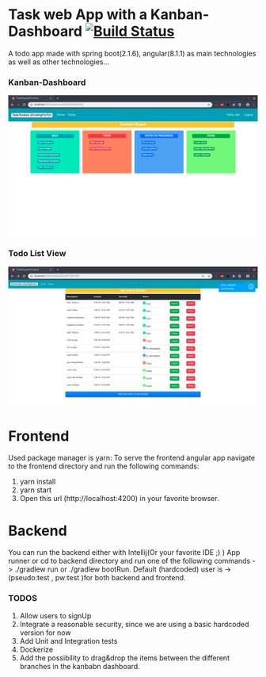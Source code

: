 # Task web App with a Kanban-Dashboard  [![Build Status](https://travis-ci.com/zbennis/spring-boot-angular-todo-app-with-kanban-dashboard.svg?token=zHqcVD8zUzTqHSqfzYUB&branch=master)](https://travis-ci.com/zbennis/spring-boot-angular-todo-app-with-kanban-dashboard)
A todo app made with spring boot(2.1.6), angular(8.1.1) as main technologies as well as other technologies...

### Kanban-Dashboard
![](/images/kanban-dashboard.png)

### Todo List View
![](/images/todo-list.png)

# Frontend 

Used package manager is yarn:
To serve the frontend angular app navigate to the frontend directory and run the following commands:
1. yarn install
2. yarn start
3. Open this url (http://localhost:4200) in your favorite browser.  

# Backend

You can run the backend either with Intellij(Or your favorite IDE ;) ) App runner or
cd to backend directory and run one of the following commands -> ./gradlew run or ./gradlew bootRun.
Default (hardcoded) user is -> (pseudo:test , pw:test )for both backend and frontend.

### TODOS 
1. Allow users to signUp
2. Integrate a reasonable security, since we are using a basic hardcoded version for now
3. Add Unit and Integration tests
5. Dockerize
6. Add the possibility to drag&drop the items between the different branches in the kanbabn dashboard.

